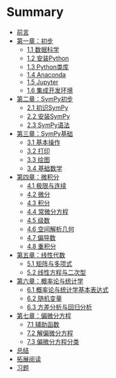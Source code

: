 <!--
 * @Author: Johannes Liu
 * @LastEditors: Johannes Liu
 * @email: iexkliu@gmail.com
 * @github: https://github.com/johannesliu
 * @Date: 2021-08-08 01:49:58
 * @LastEditTime: 2022-11-13 17:47:52
 * @motto: Still water run deep
 * @Description: Modify here please
 * @FilePath: \Learning_Advanced_Mathematics_with_Python\SUMMARY.md
-->
# Summary

* [前言](README.md)
* [第一章：初步](Chapter1/1.0-Prelimary.md)
    * [1.1 数据科学](Chapter1/1.1-Data_Science_Introduction.md)
    * [1.2 安装Python](Chapter1/1.2-Install_Python_Interpreter.md)
    * [1.3 Python类库](Chapter1/1.3-Package_of_Python.md)
    * [1.4 Anaconda](Chapter1/1.4-Anaconda.md)
    * [1.5 Jupyter](Chapter1/1.5-Jupyter.md)
    * [1.6 集成开发环境](Chapter1/1.6-Integrated_Development_Environment.md)
* [第二章：SymPy初步](Chapter2/2.0-Prelimary_for_SymPy.md)
    * [2.1 初识SymPy](Chapter2/2.1-Introduction_to_SymPy.md)
    * [2.2 安装SymPy](Chapter2/2.2-Install_SymPy.md)
    * [2.3 SymPy语法](Chapter2/2.3-Grammar_of_SymPy.md)
* [第三章：SymPy基础](Chapter3/3.0-SymPy_Foundation.md)
    * [3.1 基本操作](Chapter3/3.1-Basic_Manipulator.md)
    * [3.2 打印](Chapter3/3.2-Print.md)
    * [3.3 绘图](Chapter3/3.3-Plot.md)
    * [3.4 基础数学](Chapter3/3.4-Basic_Mathematics.md)
* [第四章：微积分](Chapter4/4.0-Calculus.md)
    * [4.1 极限与连续](Chapter4/4.1-Limitation_and_Continuation.md)
    * [4.2 微分](Chapter4/4.2-Differential.md)
    * [4.3 积分](Chapter4/4.3-Integral.md)
    * [4.4 常微分方程](Chapter4/4.4-Ordinary_Differential_Equations.md)
    * [4.5 级数](Chapter4/4.5-Series.md)
    * [4.6 空间解析几何](Chapter4/4.6-Space_Analytic_Geometry.md)
    * [4.7 偏导数](Chapter4/4.7-Partial_Derivative.md)
    * [4.8 重积分](Chapter4/4.8-Multiple_Integral.md)
* [第五章：线性代数](Chapter5/5.0-Linear_Algebra.md)
    * [5.1 矩阵与多项式](Chapter5/5.1-Multinomial_and_Quadratic_Forms.md)
    * [5.2 线性方程与二次型](Chapter5/5.2-Linear_Equations_and_Quadratic_Forms.md)
* [第六章：概率论与统计学](Chapter6/6.0-Probability_and_Statistics.md)
    * [6.1 概率论与统计学基本表达式](Chapter6/6.1-Basic_Expression.md)
    * [6.2 随机变量](Chapter6/6.2-Random_Variable.md)
    * [6.3 方差分析与回归分析](Chapter6/6.3-Analysis_of_Variance_and_Regression.md)
* [第七章：偏微分方程](Chapter7/7.0-Partial_Differential_Equation.md)
    * [7.1 辅助函数](Chapter7/7.1-Auxillary_Function.md)
    * [7.2 解偏微分方程](Chapter7/7.2-Solve_PDE.md)
    * [7.3 偏微分方程分类](Chapter7/7.3-Classification_of_PDE.md)
* [总结](Appendix/A-Conclusion.md)
* [拓展阅读](Appendix/B-Expended_Reading.md)
* [习题](Appendix/C-Practice.md)

